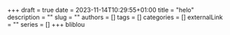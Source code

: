+++ 
draft = true
date = 2023-11-14T10:29:55+01:00
title = "helo"
description = ""
slug = ""
authors = []
tags = []
categories = []
externalLink = ""
series = []
+++
bliblou